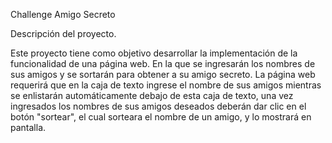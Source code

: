 <hi> Challenge Amigo Secreto </hi>

Descripción del proyecto.

Este proyecto tiene como objetivo desarrollar la implementación de la funcionalidad de una página web. En la que se ingresarán los nombres de sus amigos y se sortarán para obtener a su amigo secreto. La página web requerirá que en la caja de texto ingrese el nombre de sus amigos mientras se enlistarán automáticamente debajo de esta caja de texto, una vez ingresados ​​los nombres de sus amigos deseados deberán dar clic en el botón "sortear", el cual sorteara el nombre de un amigo, y lo mostrará en pantalla.

